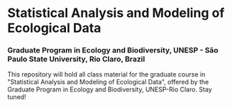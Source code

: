 # Statistical Analysis and Modeling of Ecological Data
### Graduate Program in Ecology and Biodiversity, UNESP - São Paulo State University, Rio Claro, Brazil

This repository will hold all class material for the graduate course in "Statistical Analysis and Modeling of Ecological Data", offered by the Graduate Program in Ecology and Biodiversity, UNESP-Rio Claro. Stay tuned!
